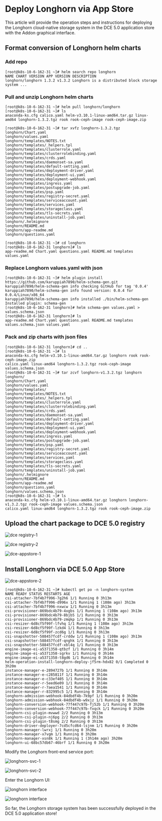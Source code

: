 # Deploy Longhorn via App Store

This article will provide the operation steps and instructions for deploying the Longhorn cloud-native storage system in the DCE 5.0 application store with the Addon graphical interface.

## Format conversion of Longhorn helm charts

### Add repo

```
[root@k8s-10-6-162-31 ~]# helm search repo longhorn
NAME CHART VERSION APP VERSION DESCRIPTION
longhorn/longhorn 1.3.2 v1.3.2 Longhorn is a distributed block storage system ...
```

### Pull and unzip Longhorn helm charts

```
[root@k8s-10-6-162-31 ~]# helm pull longhorn/longhorn
[root@k8s-10-6-162-31 ~]# ls
anaconda-ks.cfg calico.yaml helm-v3.10.1-linux-amd64.tar.gz linux-amd64 longhorn-1.3.2.tgz rook rook-ceph-image rook-ceph-image.zip

[root@k8s-10-6-162-31 ~]# tar xvfz longhorn-1.3.2.tgz
longhorn/Chart.yaml
longhorn/values.yaml
longhorn/templates/NOTES.txt
longhorn/templates/_helpers.tpl
longhorn/templates/clusterrole.yaml
longhorn/templates/clusterrolebinding.yaml
longhorn/templates/crds.yaml
longhorn/templates/daemonset-sa.yaml
longhorn/templates/default-setting.yaml
longhorn/templates/deployment-driver.yaml
longhorn/templates/deployment-ui.yaml
longhorn/templates/deployment-webhook.yaml
longhorn/templates/ingress.yaml
longhorn/templates/postupgrade-job.yaml
longhorn/templates/psp.yaml
longhorn/templates/registry-secret.yaml
longhorn/templates/serviceaccount.yaml
longhorn/templates/services.yaml
longhorn/templates/storageclass.yaml
longhorn/templates/tls-secrets.yaml
longhorn/templates/uninstall-job.yaml
longhorn/.helmignore
longhorn/README.md
longhorn/app-readme.md
longhorn/questions.yaml

[root@k8s-10-6-162-31 ~]# cd longhorn
[root@k8s-10-6-162-31 longhorn]# ls
app-readme.md Chart.yaml questions.yaml README.md templates values.yaml
```

### Replace Longhorn values.yaml with json

```
[root@k8s-10-6-162-31 ~]# helm plugin install https://github.com/karuppiah7890/helm-schema-gen.git
karuppiah7890/helm-schema-gen info checking GitHub for tag '0.0.4'
karuppiah7890/helm-schema-gen info found version: 0.0.4 for 0.0.4/Linux/x86_64
karuppiah7890/helm-schema-gen info installed ./bin/helm-schema-gen
Installed plugin: schema-gen
[root@k8s-10-6-162-31 longhorn]# helm schema-gen values.yaml > values.schema.json
[root@k8s-10-6-162-31 longhorn]# ls
app-readme.md Chart.yaml questions.yaml README.md templates values.schema.json values.yaml
```

### Pack and zip charts with json files

```
[root@k8s-10-6-162-31 longhorn]# cd ..
[root@k8s-10-6-162-31 ~]# ls
anaconda-ks.cfg helm-v3.10.1-linux-amd64.tar.gz longhorn rook rook-ceph-image.zip
calico.yaml linux-amd64 longhorn-1.3.2.tgz rook-ceph-image values.schema.json
[root@k8s-10-6-162-31 ~]# tar zcvf longhorn-v1.3.2.tgz longhorn
longhorn/
longhorn/Chart.yaml
longhorn/values.yaml
longhorn/templates/
longhorn/templates/NOTES.txt
longhorn/templates/_helpers.tpl
longhorn/templates/clusterrole.yaml
longhorn/templates/clusterrolebinding.yaml
longhorn/templates/crds.yaml
longhorn/templates/daemonset-sa.yaml
longhorn/templates/default-setting.yaml
longhorn/templates/deployment-driver.yaml
longhorn/templates/deployment-ui.yaml
longhorn/templates/deployment-webhook.yaml
longhorn/templates/ingress.yaml
longhorn/templates/postupgrade-job.yaml
longhorn/templates/psp.yaml
longhorn/templates/registry-secret.yaml
longhorn/templates/serviceaccount.yaml
longhorn/templates/services.yaml
longhorn/templates/storageclass.yaml
longhorn/templates/tls-secrets.yaml
longhorn/templates/uninstall-job.yaml
longhorn/.helmignore
longhorn/README.md
longhorn/app-readme.md
longhorn/questions.yaml
longhorn/values.schema.json
[root@k8s-10-6-162-31 ~]# ls
anaconda-ks.cfg helm-v3.10.1-linux-amd64.tar.gz longhorn longhorn-v1.3.2.tgz rook-ceph-image values.schema.json
calico.yaml linux-amd64 longhorn-1.3.2.tgz rook rook-ceph-image.zip
```

## Upload the chart package to DCE 5.0 registry

![dce registry-1](../images/registry-1.png)

![dce registry-2](../images/registry-2.png)

![dce-appstore-1](../images/cluster-1.png)

## Install Longhorn via DCE 5.0 App Store

![dce-appstore-2](../images/cluster-2.png)

```
[root@k8s-10-6-162-31 ~]# kubectl get po -n longhorn-system
NAME READY STATUS RESTARTS AGE
csi-attacher-7bf4b7f996-7g2h6 1/1 Running 0 3h13m
csi-attacher-7bf4b7f996-d996x 1/1 Running 1 (108m ago) 3h13m
csi-attacher-7bf4b7f996-nxwcw 1/1 Running 0 3h13m
csi-provisioner-869bdc4b79-4xgbs 1/1 Running 1 (108m ago) 3h13m
csi-provisioner-869bdc4b79-8bjb5 1/1 Running 0 3h13m
csi-provisioner-869bdc4b79-zmqkp 1/1 Running 0 3h13m
csi-resizer-6d8cf5f99f-lfvhq 1/1 Running 1 (108m ago) 3h13m
csi-resizer-6d8cf5f99f-lzkd4 1/1 Running 0 3h13m
csi-resizer-6d8cf5f99f-zcd6g 1/1 Running 0 3h13m
csi-snapshotter-588457fcdf-crddw 1/1 Running 1 (108m ago) 3h13m
csi-snapshotter-588457fcdf-qnghk 1/1 Running 0 3h13m
csi-snapshotter-588457fcdf-xbl4q 1/1 Running 0 3h13m
engine-image-ei-a5371358-qtbzf 1/1 Running 0 3h14m
engine-image-ei-a5371358-sgrkv 1/1 Running 0 3h14m
engine-image-ei-a5371358-t8gd6 1/1 Running 0 3h14m
helm-operation-install-longhorn-deploy-jf5rm-hdx82 0/1 Completed 0 3h20m
instance-manager-e-2894727b 1/1 Running 0 3h14m
instance-manager-e-c285811f 1/1 Running 0 3h14m
instance-manager-e-c33ef405 1/1 Running 0 3h14m
instance-manager-r-5eed6e09 1/1 Running 0 3h14m
instance-manager-r-7aea1541 1/1 Running 0 3h14m
instance-manager-r-832995c5 1/1 Running 0 3h14m
longhorn-admission-webhook-84dbdf4b-7k9pf 1/1 Running 0 3h20m
longhorn-admission-webhook-84dbdf4b-w9xjz 1/1 Running 0 3h20m
longhorn-conversion-webhook-77f447c97b-fj52b 1/1 Running 0 3h20m
longhorn-conversion-webhook-77f447c97b-fxqck 1/1 Running 0 3h20m
longhorn-csi-plugin-mvwwd 2/2 Running 0 3h13m
longhorn-csi-plugin-nj6pg 2/2 Running 0 3h13m
longhorn-csi-plugin-t8smg 2/2 Running 0 3h13m
longhorn-driver-deployer-7cd5cfcd64-lsjnm 1/1 Running 0 3h20m
longhorn-manager-lwrxj 1/1 Running 0 3h20m
longhorn-manager-x7vgm 1/1 Running 0 3h20m
longhorn-manager-xsn8k 1/1 Running 1 (3h14m ago) 3h20m
longhorn-ui-68bc57db67-46brf 1/1 Running 0 3h20m
```

Modify the Longhorn front-end service port:

![longhorn-svc-1](../images/longhorn-svc-1.png)

![longhorn-svc-2](../images/longhorn-svc-2.png)

Enter the Longhorn UI:

![longhorn interface](../images/longhorn-1.png)

![longhorn interface](../images/longhorn-2.png)

So far, the Longhorn storage system has been successfully deployed in the DCE 5.0 application store!
